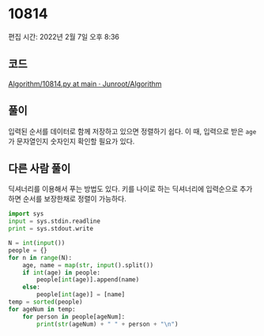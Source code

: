 # 10814

편집 시간: 2022년 2월 7일 오후 8:36

## 코드

[Algorithm/10814.py at main · Junroot/Algorithm](https://github.com/Junroot/Algorithm/blob/main/backjoon/10814.py)

## 풀이

입력된 순서를 데이터로 함께 저장하고 있으면 정렬하기 쉽다. 이 때, 입력으로 받은 `age` 가 문자열인지 숫자인지 확인할 필요가 있다.

## 다른 사람 풀이

딕셔너리를 이용해서 푸는 방법도 있다. 키를 나이로 하는 딕셔너리에 입력순으로 추가하면 순서를 보장한채로 정렬이 가능하다.

```python
import sys
input = sys.stdin.readline
print = sys.stdout.write

N = int(input())
people = {}
for n in range(N):
    age, name = map(str, input().split())
    if int(age) in people:
        people[int(age)].append(name)
    else:
        people[int(age)] = [name]
temp = sorted(people)
for ageNum in temp:
    for person in people[ageNum]:
        print(str(ageNum) + " " + person + "\n")
```